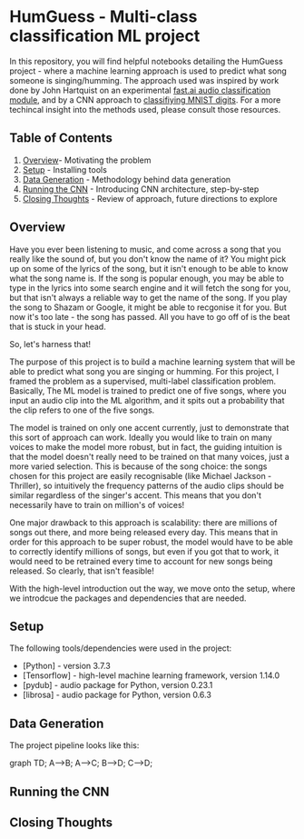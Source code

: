 # HumGuess - Multi-class classification ML project

In this repository, you will find helpful notebooks detailing the HumGuess project - where a machine learning approach is used to
predict what song someone is singing/humming. The approach used was inspired by work done by John Hartquist on an experimental [fast.ai audio classification module](https://towardsdatascience.com/audio-classification-using-fastai-and-on-the-fly-frequency-transforms-4dbe1b540f89), and by a CNN approach to [classifiying MNIST digits](https://medium.com/x8-the-ai-community/audio-classification-using-cnn-coding-example-f9cbd272269e). For a more techincal insight into the methods used, please consult those resources.

## Table of Contents

1. [Overview](https://github.com/izwauld/HumGuess#overview)- Motivating the problem
2. [Setup](https://github.com/izwauld/HumGuess#setup) - Installing tools
3. [Data Generation](https://github.com/izwauld/HumGuess#data-generation) - Methodology behind data generation
4. [Running the CNN](https://github.com/izwauld/HumGuess#running-the-cnn) - Introducing CNN architecture, step-by-step
5. [Closing Thoughts](https://github.com/izwauld/HumGuess#closing-thoughts) - Review of approach, future directions to explore

## Overview

Have you ever been listening to music, and come across a song that you really like the sound of, but you don't know the name of it? You might pick up on some of the lyrics of the song, but it isn't enough to be able to know what the song name is. If the song is popular enough, you may be able to type in the lyrics into some search engine and it will fetch the song for you, but that isn't always a reliable way to get the name of the song. If you play the song to Shazam or Google, it might be able to recgonise it for you. But now it's too late - the song has passed. All you have to go off of is the beat that is stuck in your head.

So, let's harness that!

The purpose of this project is to build a machine learning system that will be able to predict what song you are singing or humming. For this project, I framed the problem as a supervised, multi-label classification problem. Basically, The ML model is trained to predict one of five songs, where you input an audio clip into the ML algorithm, and it spits out a probability that the clip refers to one of the five songs.

The model is trained on only one accent currently, just to demonstrate that this sort of approach can work. Ideally you would like to train on many voices to make the model more robust, but in fact, the guiding intuition is that the model doesn't really need to be trained on that many voices, just a more varied selection. This is because of the song choice: the songs chosen for this project are easily recognisable (like Michael Jackson - Thriller), so intuitively the frequency patterns of the audio clips should be similar regardless of the singer's accent. This means that you don't necessarily have to train on million's of voices! 

One major drawback to this approach is scalability: there are millions of songs out there, and more being released every day. This means that in order for this approach to be super robust, the model would have to be able to correctly identify millions of songs, but even if you got that to work, it would need to be retrained every time to account for new songs being released. So clearly, that isn't feasible!

With the high-level introduction out the way, we move onto the setup, where we introdcue the packages and dependencies that are needed.


## Setup

The following tools/dependencies were used in the project:
* [Python] - version 3.7.3
* [Tensorflow] - high-level machine learning framework, version 1.14.0
* [pydub] - audio package for Python, version 0.23.1
* [librosa] - audio package for Python, version 0.6.3

## Data Generation

The project pipeline looks like this:

graph TD;
    A-->B;
    A-->C;
    B-->D;
    C-->D;


## Running the CNN
## Closing Thoughts
